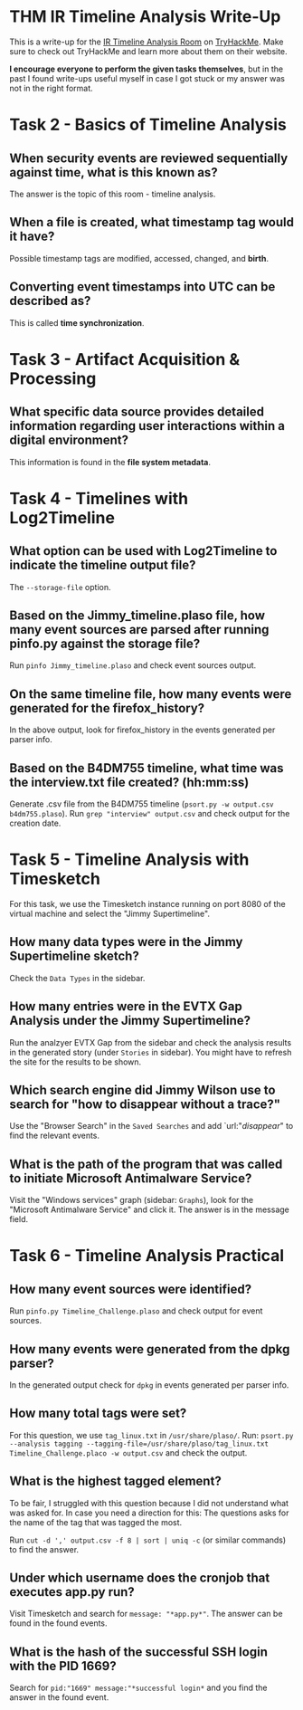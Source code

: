 # THM IR Timeline Analysis Write-Up

This is a write-up for the [IR Timeline Analysis Room](https://tryhackme.com/room/dfirtimelineanalysis) on [TryHackMe](https://tryhackme.com/).
Make sure to check out TryHackMe and learn more about them on their website.

**I encourage everyone to perform the given tasks themselves**, but in the past I found write-ups useful myself in case I got stuck or my answer was not in the right format.

# Task 2 - Basics of Timeline Analysis

## When security events are reviewed sequentially against time, what is this known as?
The answer is the topic of this room - timeline analysis.

## When a file is created, what timestamp tag would it have?
Possible timestamp tags are modified, accessed, changed, and **birth**.

## Converting event timestamps into UTC can be described as?
This is called **time synchronization**. 

# Task 3 - Artifact Acquisition & Processing 

## What specific data source provides detailed information regarding user interactions within a digital environment?
This information is found in the **file system metadata**.

# Task 4 - Timelines with Log2Timeline

## What option can be used with Log2Timeline to indicate the timeline output file?
The `--storage-file` option.

## Based on the Jimmy_timeline.plaso file, how many event sources are parsed after running pinfo.py against the storage file?
Run `pinfo Jimmy_timeline.plaso` and check event sources output.

## On the same timeline file, how many events were generated for the firefox_history? 
In the above output, look for firefox_history in the events generated per parser info.

## Based on the B4DM755 timeline, what time was the interview.txt file created? (hh:mm:ss)
Generate .csv file from the B4DM755 timeline (`psort.py -w output.csv b4dm755.plaso`).
Run `grep "interview" output.csv` and check output for the creation date.

# Task 5 - Timeline Analysis with Timesketch

For this task, we use the Timesketch instance running on port 8080 of the virtual machine and select the "Jimmy Supertimeline".

## How many data types were in the Jimmy Supertimeline sketch?
Check the `Data Types` in the sidebar.

## How many entries were in the EVTX Gap Analysis under the Jimmy Supertimeline?
Run the analzyer EVTX Gap from the sidebar and check the analysis results in the generated story (under `Stories` in sidebar).
You might have to refresh the site for the results to be shown.

## Which search engine did Jimmy Wilson use to search for "how to disappear without a trace?"
Use the "Browser Search" in the `Saved Searches` and add `url:"*disappear*" to find the relevant events.

## What is the path of the program that was called to initiate Microsoft Antimalware Service?
Visit the "Windows services" graph (sidebar: `Graphs`), look for the "Microsoft Antimalware Service" and click it.
The answer is in the message field.

# Task 6 - Timeline Analysis Practical

## How many event sources were identified?
Run `pinfo.py Timeline_Challenge.plaso` and check output for event sources.

## How many events were generated from the dpkg parser?
In the generated output check for `dpkg` in events generated per parser info.

## How many total tags were set?
For this question, we use `tag_linux.txt` in `/usr/share/plaso/`.
Run: `psort.py --analysis tagging --tagging-file=/usr/share/plaso/tag_linux.txt Timeline_Challenge.placo -w output.csv` and check the output.

## What is the highest tagged element?
To be fair, I struggled with this question because I did not understand what was asked for.
In case you need a direction for this: The questions asks for the name of the tag that was tagged the most.

Run `cut -d ',' output.csv -f 8 | sort | uniq -c` (or similar commands) to find the answer.

## Under which username does the cronjob that executes app.py run?
Visit Timesketch and search for `message: "*app.py*"`.
The answer can be found in the found events.

## What is the hash of the successful SSH login with the PID 1669?
Search for `pid:"1669" message:"*successful login*` and you find the answer in the found event.